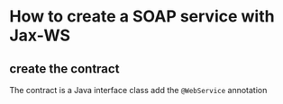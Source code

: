 # How to create a SOAP service with Jax-WS

## create the contract
The contract is a Java interface class
add the `@WebService` annotation 